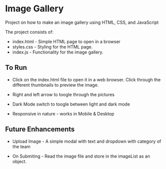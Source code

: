 # Image Gallery
Project on how to make an image gallery using HTML, CSS, and JavaScript

The project consists of:
* index.html - Simple HTML page to open in a browser
* styles.css - Styling for the HTML page.
* index.js - Functionality for the image gallery.

## To Run

* Click on the index.html file to open it in a web browser. Click through the different thumbnails to preview the image.

* Right and left arrow to toogle through the pictures

* Dark Mode switch to toogle between light and dark mode

* Responsive in nature - works in Mobile & Desktop

## Future Enhancements 

* Upload Image - A simple modal with text and dropdown with category of the team

* On Submiting - Read the image file and store in the imageList as an object.